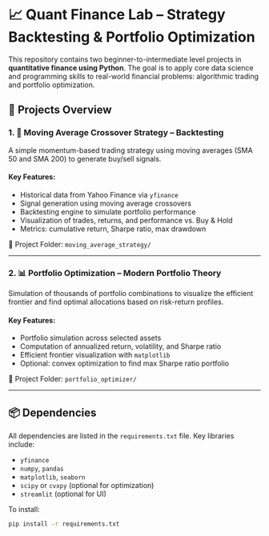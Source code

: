 # 📈 Quant Finance Lab – Strategy Backtesting & Portfolio Optimization

This repository contains two beginner-to-intermediate level projects in **quantitative finance using Python**. The goal is to apply core data science and programming skills to real-world financial problems: algorithmic trading and portfolio optimization.

## 🧠 Projects Overview

### 1. 🧪 Moving Average Crossover Strategy – Backtesting
A simple momentum-based trading strategy using moving averages (SMA 50 and SMA 200) to generate buy/sell signals.

#### Key Features:
- Historical data from Yahoo Finance via `yfinance`
- Signal generation using moving average crossovers
- Backtesting engine to simulate portfolio performance
- Visualization of trades, returns, and performance vs. Buy & Hold
- Metrics: cumulative return, Sharpe ratio, max drawdown

📁 Project Folder: `moving_average_strategy/`

---

### 2. 📊 Portfolio Optimization – Modern Portfolio Theory
Simulation of thousands of portfolio combinations to visualize the efficient frontier and find optimal allocations based on risk-return profiles.

#### Key Features:
- Portfolio simulation across selected assets
- Computation of annualized return, volatility, and Sharpe ratio
- Efficient frontier visualization with `matplotlib`
- Optional: convex optimization to find max Sharpe ratio portfolio

📁 Project Folder: `portfolio_optimizer/`

---

## 📦 Dependencies

All dependencies are listed in the `requirements.txt` file. Key libraries include:

- `yfinance`
- `numpy`, `pandas`
- `matplotlib`, `seaborn`
- `scipy` or `cvxpy` (optional for optimization)
- `streamlit` (optional for UI)

To install:

```bash
pip install -r requirements.txt